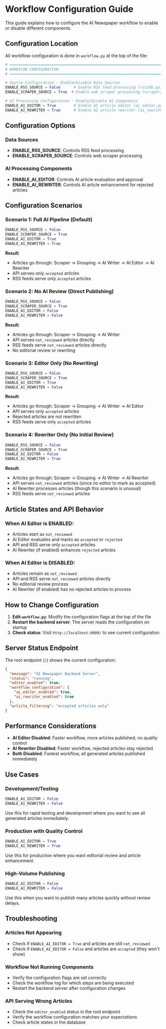 # Workflow Configuration Guide

This guide explains how to configure the AI Newspaper workflow to enable or disable different components.

## Configuration Location

All workflow configuration is done in `workflow.py` at the top of the file:

```python
# =============================================================================
# WORKFLOW CONFIGURATION
# =============================================================================

# Source Configuration - Enable/Disable Data Sources
ENABLE_RSS_SOURCE = False      # Enable RSS feed processing (rss2db.py)
ENABLE_SCRAPER_SOURCE = True  # Enable web scraper processing (scraper2db.py)

# AI Processing Configuration - Enable/Disable AI Components
ENABLE_AI_EDITOR = True        # Enable AI article editor (ai_editor.py)
ENABLE_AI_REWRITER = True      # Enable AI article rewriter (ai_rewriter.py)
```

## Configuration Options

### Data Sources
- **ENABLE_RSS_SOURCE**: Controls RSS feed processing
- **ENABLE_SCRAPER_SOURCE**: Controls web scraper processing

### AI Processing Components
- **ENABLE_AI_EDITOR**: Controls AI article evaluation and approval
- **ENABLE_AI_REWRITER**: Controls AI article enhancement for rejected articles

## Configuration Scenarios

### Scenario 1: Full AI Pipeline (Default)
```python
ENABLE_RSS_SOURCE = False
ENABLE_SCRAPER_SOURCE = True
ENABLE_AI_EDITOR = True
ENABLE_AI_REWRITER = True
```
**Result**: 
- Articles go through: Scraper → Grouping → AI Writer → AI Editor → AI Rewriter
- API serves only `accepted` articles
- RSS feeds serve only `accepted` articles

### Scenario 2: No AI Review (Direct Publishing)
```python
ENABLE_RSS_SOURCE = False
ENABLE_SCRAPER_SOURCE = True
ENABLE_AI_EDITOR = False
ENABLE_AI_REWRITER = False
```
**Result**:
- Articles go through: Scraper → Grouping → AI Writer
- API serves `not_reviewed` articles directly
- RSS feeds serve `not_reviewed` articles directly
- No editorial review or rewriting

### Scenario 3: Editor Only (No Rewriting)
```python
ENABLE_RSS_SOURCE = False
ENABLE_SCRAPER_SOURCE = True
ENABLE_AI_EDITOR = True
ENABLE_AI_REWRITER = False
```
**Result**:
- Articles go through: Scraper → Grouping → AI Writer → AI Editor
- API serves only `accepted` articles
- Rejected articles are not rewritten
- RSS feeds serve only `accepted` articles

### Scenario 4: Rewriter Only (No Initial Review)
```python
ENABLE_RSS_SOURCE = False
ENABLE_SCRAPER_SOURCE = True
ENABLE_AI_EDITOR = False
ENABLE_AI_REWRITER = True
```
**Result**:
- Articles go through: Scraper → Grouping → AI Writer → AI Rewriter
- API serves `not_reviewed` articles (since no editor to mark as accepted)
- AI Rewriter processes articles (though this scenario is unusual)
- RSS feeds serve `not_reviewed` articles

## Article States and API Behavior

### When AI Editor is ENABLED:
- Articles start as `not_reviewed`
- AI Editor evaluates and marks as `accepted` or `rejected`
- API and RSS serve only `accepted` articles
- AI Rewriter (if enabled) enhances `rejected` articles

### When AI Editor is DISABLED:
- Articles remain as `not_reviewed`
- API and RSS serve `not_reviewed` articles directly
- No editorial review process
- AI Rewriter (if enabled) has no rejected articles to process

## How to Change Configuration

1. **Edit `workflow.py`**: Modify the configuration flags at the top of the file
2. **Restart the backend server**: The server reads the configuration on startup
3. **Check status**: Visit `http://localhost:8000/` to see current configuration

## Server Status Endpoint

The root endpoint (`/`) shows the current configuration:

```json
{
  "message": "AI Newspaper Backend Server",
  "status": "running",
  "editor_enabled": true,
  "workflow_configuration": {
    "ai_editor_enabled": true,
    "ai_rewriter_enabled": true
  },
  "article_filtering": "accepted articles only"
}
```

## Performance Considerations

- **AI Editor Disabled**: Faster workflow, more articles published, no quality control
- **AI Rewriter Disabled**: Faster workflow, rejected articles stay rejected
- **Both Disabled**: Fastest workflow, all generated articles published immediately

## Use Cases

### Development/Testing
```python
ENABLE_AI_EDITOR = False
ENABLE_AI_REWRITER = False
```
Use this for rapid testing and development where you want to see all generated articles immediately.

### Production with Quality Control
```python
ENABLE_AI_EDITOR = True
ENABLE_AI_REWRITER = True
```
Use this for production where you want editorial review and article enhancement.

### High-Volume Publishing
```python
ENABLE_AI_EDITOR = False
ENABLE_AI_REWRITER = False
```
Use this when you want to publish many articles quickly without review delays.

## Troubleshooting

### Articles Not Appearing
- Check if `ENABLE_AI_EDITOR = True` and articles are still `not_reviewed`
- Check if `ENABLE_AI_EDITOR = False` and articles are `accepted` (they won't show)

### Workflow Not Running Components
- Verify the configuration flags are set correctly
- Check the workflow log for which steps are being executed
- Restart the backend server after configuration changes

### API Serving Wrong Articles
- Check the `editor_enabled` status in the root endpoint
- Verify the workflow configuration matches your expectations
- Check article states in the database
